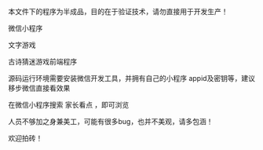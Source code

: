 本文件下的程序为半成品，目的在于验证技术，请勿直接用于开发生产！

微信小程序

文字游戏

古诗猜迷游戏前端程序

源码运行环境需要安装微信开发工具，并拥有自己的小程序 appid及密钥等，建议移步微信直接看效果

在微信小程序搜索 家长看点 ，即可浏览

人员不够加之身兼美工，可能有很多bug，也并不美观，请多包涵！

欢迎拍砖！

